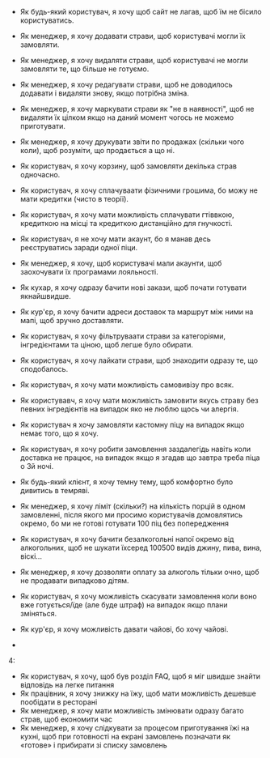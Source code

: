 - Як будь-який користувач, я хочу щоб сайт не лагав, щоб їм не бісило користуватись.
- Як менеджер, я хочу додавати страви, щоб користувачі могли їх замовляти.
- Як менеджер, я хочу видаляти страви, щоб користувачі не могли замовляти те, що більше не готуємо.
- Як менеджер, я хочу редагувати страви, щоб не доводилось додавати і видаляти знову, якщо потрібна зміна.
- Як менеджер, я хочу маркувати страви як "не в наявності", щоб не видаляти їх цілком якщо на даний момент чогось не можемо приготувати.
- Як менеджер, я хочу друкувати звіти по продажах (скільки чого коли), щоб розуміти, що продається а що ні.
- Як користувач, я хочу корзину, щоб замовляти декілька страв одночасно.
- Як користувач, я хочу сплачуваати фізичними грошима, бо можу не мати кредитки (чисто в теорії).
- Як користувач, я хочу мати можливість сплачувати гтіввкою, кредиткою на місці та кредиткою дистанційно для гнучкості.
- Як користувач, я не хочу мати акаунт, бо я манав десь реєструватись заради одної піци.
- Як менеджер, я хочу, щоб користувачі мали акаунти, щоб заохочувати їх програмами лояльності.
- Як кухар, я хочу одразу бачити нові закази, щоб почати готувати якнайшвидше.
- Як кур'єр, я хочу бачити адреси доставок та маршрут між ними на мапі, щоб зручно доставляти.


- Як користувач, я хочу фільтруваати страви за категоріями, інгредієнтами та ціною, щоб легше було обирати.
- Як користувач, я хочу лайкати страви, щоб знаходити одразу те, що сподобалось.
- Як користувач, я хочу мати можливість самовивізу про всяк.
- Як користувавч, я хочу мати можливість замовити якусь страву без певних інгредієнтів на випадок яко не люблю щось чи алергія.
- Як користувач я хочу замовляти кастомну піцу на випадок якщо немає того, що я хочу.
- Як користувач, я хочу робити замовлення заздалегідь навіть коли доставка не працює, на випадок якщо я згадав що завтра треба піца о 3й ночі.
- Як будь-який клієнт, я хочу темну тему, щоб комфортно було дивитись в темряві.
- Як менеджер, я хочу ліміт (скільки?) на кількість порцій в одном замовленні, після якого ми просимо користувачів домовлятись окремо, бо ми не готові готувати 100 піц без попередження
- Як користувач, я хочу бачити безалкогольні напої окремо від алкогольних, щоб не шукати їхсеред 100500 видів джину, пива, вина, віскі...
- Як менеджер, я хочу дозволяти оплату за алкоголь тільки очно, щоб не продавати випадково дітям.
- Як користувач, я хочу можливість скасувати замовлення коли воно вже готується/їде (але буде штраф) на випадок якщо плани зміняться.
- Як кур'єр, я хочу можливість давати чайові, бо хочу чайові.
- 






4:
- Як користувач, я хочу, щоб був розділ FAQ, щоб я міг швидше знайти відповідь на легке питання
- Як працівник, я хочу знижку на їжу, щоб мати можливість дешевше пообідати в ресторані
- Як менеджер, я хочу мати можливість змінювати одразу багато страв, щоб економити час
- Як менеджер, я хочу слідкувати за процесом приготування їжі на кухні, щоб при готовності на екрані замовлень позначати як «готове» і прибирати зі списку замовлень
